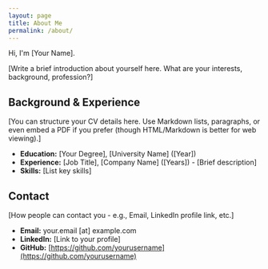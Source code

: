 ```yaml
---
layout: page
title: About Me
permalink: /about/
---
```


Hi, I'm [Your Name].

[Write a brief introduction about yourself here. What are your interests, background, profession?]

## Background & Experience

[You can structure your CV details here. Use Markdown lists, paragraphs, or even embed a PDF if you prefer (though HTML/Markdown is better for web viewing).]

*   **Education:** [Your Degree], [University Name] ([Year])
*   **Experience:** [Job Title], [Company Name] ([Years]) - [Brief description]
*   **Skills:** [List key skills]

## Contact

[How people can contact you - e.g., Email, LinkedIn profile link, etc.]

*   **Email:** your.email [at] example.com
*   **LinkedIn:** [Link to your profile]
*   **GitHub:** [https://github.com/yourusername](https://github.com/yourusername)

<!-- Optional: Add a profile picture -->
<!-- ![Your Name]({{ '/assets/images/profile.jpg' | relative_url }}) -->
